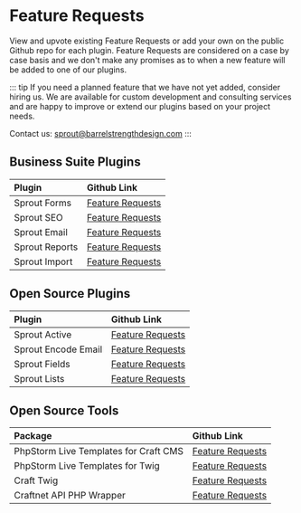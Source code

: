 # Feature Requests

View and upvote existing Feature Requests or add your own on the public Github repo for each plugin. Feature Requests are considered on a case by case basis and we don't make any promises as to when a new feature will be added to one of our plugins. 

::: tip
If you need a planned feature that we have not yet added, consider hiring us. We are available for custom development and consulting services and are happy to improve or extend our plugins based on your project needs. 

Contact us: [sprout@barrelstrengthdesign.com](mailto:sprout@barrelstrengthdesign.com)
:::

## Business Suite Plugins

| Plugin            | Github Link         | 
|:----------------- |:------------------- |
| Sprout Forms      | [Feature Requests][#FormsFR]   | 
| Sprout SEO        | [Feature Requests][#SeoFR]     | 
| Sprout Email      | [Feature Requests][#EmailFR]   | 
| Sprout Reports    | [Feature Requests][#ReportsFR] | 
| Sprout Import     | [Feature Requests][#ImportFR]  | 

[#FormsFR]: https://github.com/barrelstrength/craft-sprout-forms/issues?q=is%3Aopen+is%3Aissue+label%3Afeature
[#SeoFR]: https://github.com/barrelstrength/craft-sprout-seo/issues?q=is%3Aopen+is%3Aissue+label%3Afeature
[#EmailFR]: https://github.com/barrelstrength/craft-sprout-email/issues?q=is%3Aopen+is%3Aissue+label%3Afeature
[#ReportsFR]: https://github.com/barrelstrength/craft-sprout-reports/issues?q=is%3Aopen+is%3Aissue+label%3Afeature
[#ImportFR]: https://github.com/barrelstrength/craft-sprout-import/issues?q=is%3Aopen+is%3Aissue+label%3Afeature

## Open Source Plugins

| Plugin              | Github Link         | 
|:------------------- |:------------------- |
| Sprout Active       | [Feature Requests][#ActiveFR] | 
| Sprout Encode Email | [Feature Requests][#EncodeFR] | 
| Sprout Fields       | [Feature Requests][#FieldsFR] | 
| Sprout Lists        | [Feature Requests][#ListsFR]  |  

[#ActiveFR]: https://github.com/barrelstrength/craft-sprout-active/issues?q=is%3Aopen+is%3Aissue+label%3Afeature
[#EncodeFR]: https://github.com/barrelstrength/craft-sprout-encode-email/issues?q=is%3Aopen+is%3Aissue+label%3Afeature
[#FieldsFR]: https://github.com/barrelstrength/craft-sprout-fields/issues?q=is%3Aopen+is%3Aissue+label%3Afeature
[#ListsFR]: https://github.com/barrelstrength/craft-sprout-lists/issues?q=is%3Aopen+is%3Aissue+label%3Afeature

## Open Source Tools

| Package                               | Github Link                   |
|:------------------------------------- |:----------------------------- |
| PhpStorm Live Templates for Craft CMS | [Feature Requests][#LiveTemplatesCraft] |
| PhpStorm Live Templates for Twig      | [Feature Requests][#LiveTemplatesTwig]  |
| Craft Twig                            | [Feature Requests][#CraftTwig]          |
| Craftnet API PHP Wrapper              | [Feature Requests][#Craftnet]           |

[#LiveTemplatesCraft]: https://github.com/barrelstrength/PhpStorm-Live-Templates-Craft-CMS/issues?q=is%3Aopen+is%3Aissue+label%3Afeature
[#LiveTemplatesTwig]: https://github.com/barrelstrength/PhpStorm-Live-Templates-Twig-Extended/issues?q=is%3Aopen+is%3Aissue+label%3Afeature
[#CraftTwig]: https://github.com/barrelstrength/Craft-Twig.tmbundle/issues?q=is%3Aopen+is%3Aissue+label%3Afeature
[#Craftnet]: https://github.com/barrelstrength/craftnet-php/issues?q=is%3Aopen+is%3Aissue+label%3Afeature


